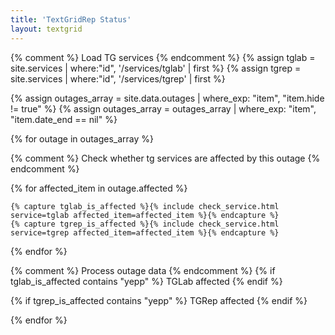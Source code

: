 ```yaml
---
title: 'TextGridRep Status'
layout: textgrid
---
```



{% comment %} Load TG services {% endcomment %}
{% assign tglab = site.services | where:"id", '/services/tglab' | first %}
{% assign tgrep = site.services | where:"id", '/services/tgrep' | first %}

{% assign outages_array = site.data.outages | where_exp: "item", "item.hide != true"  %}
{% assign outages_array = outages_array | where_exp: "item", "item.date_end == nil"  %}

{% for outage in outages_array %}

  {% comment %} Check whether tg services are affected by this outage {% endcomment %}

  {% for affected_item in outage.affected %}

    {% capture tglab_is_affected %}{% include check_service.html service=tglab affected_item=affected_item %}{% endcapture %}
    {% capture tgrep_is_affected %}{% include check_service.html service=tgrep affected_item=affected_item %}{% endcapture %}

  {% endfor %}

  {% comment %} Process outage data {% endcomment %}
  {% if tglab_is_affected contains "yepp" %}
    TGLab affected
  {% endif %}

  {% if tgrep_is_affected contains "yepp" %}
    TGRep affected
  {% endif %}


{% endfor %}



